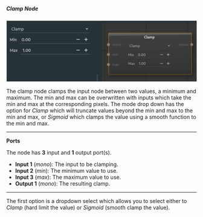 ##### Clamp Node

![clamp](images/clamp.png)

The clamp node clamps the input node between two values, a minimum and maximum. The min and max can be overwritten with inputs which take the min and max at the corresponding pixels. The mode drop down has the option for *Clamp* which will truncate values beyond the min and max to the min and max, or *Sigmoid* which clamps the value using a smooth function to the min and max.

---

**Ports**

The node has **3** input and **1** output port(s).

- **Input 1** (*mono*): The input to be clamping.
- **Input 2** (*min*): The minimum value to use.
- **Input 3** (*max*): The maximum value to use.
- **Output 1** (*mono*): The resulting clamp.

---

The first option is a dropdown select which allows you to select either to *Clamp* (hard limit the value) or *Sigmoid* (smooth clamp the value).